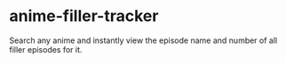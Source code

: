 # anime-filler-tracker
Search any anime and instantly view the episode name and number of all filler episodes for it. 
